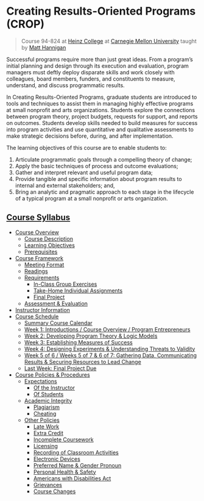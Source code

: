Creating Results-Oriented Programs (CROP)
===
> Course 94-824 at [Heinz College](www.heinz.cmu.edu) at [Carnegie Mellon University](www.cmu.edu) taught by [Matt Hannigan](https://www.linkedin.com/in/matthannigan/)

Successful programs require more than just great ideas. From a program’s initial planning and design through its execution and evaluation, program managers must deftly deploy disparate skills and work closely with colleagues, board members, funders, and constituents to measure, understand, and discuss programmatic results.

In Creating Results-Oriented Programs, graduate students are introduced to tools and techniques to assist them in managing highly effective programs at small nonprofit and arts organizations. Students explore the connections between program theory, project budgets, requests for support, and reports on outcomes. Students develop skills needed to build measures for success into program activities and use quantitative and qualitative assessments to make strategic decisions before, during, and after implementation. 

The learning objectives of this course are to enable students to:
1. Articulate programmatic goals through a compelling theory of change;
2. Apply the basic techniques of process and outcome evaluations;
3. Gather and interpret relevant and useful program data;
4. Provide tangible and specific information about program results to internal and external stakeholders; and,
5. Bring an analytic and pragmatic approach to each stage in the lifecycle of a typical program at a small nonprofit or arts organization.

## [Course Syllabus](https://matthannigan.github.io/crop/syllabus)
* [Course Overview](https://matthannigan.github.io/crop/syllabus#course-overview)
  * [Course Description](https://matthannigan.github.io/crop/syllabus#course-description)
  * [Learning Objectives](https://matthannigan.github.io/crop/syllabus#learning-objectives)
  * [Prerequisites](https://matthannigan.github.io/crop/syllabus#prerequisites)
* [Course Framework](https://matthannigan.github.io/crop/syllabus#course-framework)
  * [Meeting Format](https://matthannigan.github.io/crop/syllabus#meeting-format)
  * [Readings](https://matthannigan.github.io/crop/syllabus#readings)
  * [Requirements](https://matthannigan.github.io/crop/syllabus#requirements)
    * [In-Class Group Exercises](https://matthannigan.github.io/crop/syllabus#in-class-group-exercises)
    * [Take-Home Individual Assignments](https://matthannigan.github.io/crop/syllabus#take-home-individual-assignments)
    * [Final Project](https://matthannigan.github.io/crop/syllabus#final-project)
  * [Assessment & Evaluation](https://matthannigan.github.io/crop/syllabus#assessment--evaluation)
* [Instructor Information](https://matthannigan.github.io/crop/syllabus#instructor-information)
* [Course Schedule](https://matthannigan.github.io/crop/syllabus#course-schedule)
  * [Summary Course Calendar](https://matthannigan.github.io/crop/syllabus#summary-course-calendar)
  * [Week 1: Introductions / Course Overview / Program Entrepreneurs](https://matthannigan.github.io/crop/syllabus#week-1-introductions--course-overview--program-entrepreneurs)
  * [Week 2: Developing Program Theory & Logic Models](https://matthannigan.github.io/crop/syllabus#week-2-developing-program-theory--logic-models)
  * [Week 3: Establishing Measures of Success](https://matthannigan.github.io/crop/syllabus#week-3-establishing-measures-of-success)
  * [Week 4: Designing Experiments & Understanding Threats to Validity](https://matthannigan.github.io/crop/syllabus#week-4-designing-experiments--understanding-threats-to-validity)
  * [Week 5 of 6 / Weeks 5 of 7 & 6 of 7: Gathering Data, Communicating Results & Securing Resources to Lead Change](https://matthannigan.github.io/crop/syllabus#week-5-of-6--weeks-5-of-7--6-of-7-gathering-data-communicating-results--securing-resources-to-lead-change)
  * [Last Week: Final Project Due](https://matthannigan.github.io/crop/syllabus#last-week-final-project-due)
* [Course Policies & Procedures](https://matthannigan.github.io/crop/syllabus#course-policies--procedures)
  * [Expectations](https://matthannigan.github.io/crop/syllabus#expectations)
    * [Of the Instructor](https://matthannigan.github.io/crop/syllabus#students-should-expect-that-the-instructor-will)
    * [Of Students](https://matthannigan.github.io/crop/syllabus#the-instructor-expects-that-students-will)
  * [Academic Integrity](https://matthannigan.github.io/crop/syllabus#academic-integrity)
    * [Plagiarism](https://matthannigan.github.io/crop/syllabus#academic-integrity)
    * [Cheating](https://matthannigan.github.io/crop/syllabus#cheating)
  * [Other Policies](https://matthannigan.github.io/crop/syllabus#other-policies)
    * [Late Work](https://matthannigan.github.io/crop/syllabus#late-work)
    * [Extra Credit](https://matthannigan.github.io/crop/syllabus#extra-credit)
    * [Incomplete Coursework](https://matthannigan.github.io/crop/syllabus#incomplete-coursework)
    * [Licensing](https://matthannigan.github.io/crop/syllabus#licensing)
    * [Recording of Classroom Activities](https://matthannigan.github.io/crop/syllabus#recording-of-classroom-activities)
    * [Electronic Devices](https://matthannigan.github.io/crop/syllabus#electronic-devices)
    * [Preferred Name & Gender Pronoun](https://matthannigan.github.io/crop/syllabus#preferred-name--gender-pronoun)
    * [Personal Health & Safety](https://matthannigan.github.io/crop/syllabus#personal-health--safety)
    * [Americans with Disabilities Act](https://matthannigan.github.io/crop/syllabus#americans-with-disabilities-act)
    * [Grievances](https://matthannigan.github.io/crop/syllabus#grievances)
    * [Course Changes](https://matthannigan.github.io/crop/syllabus#course-changes)
